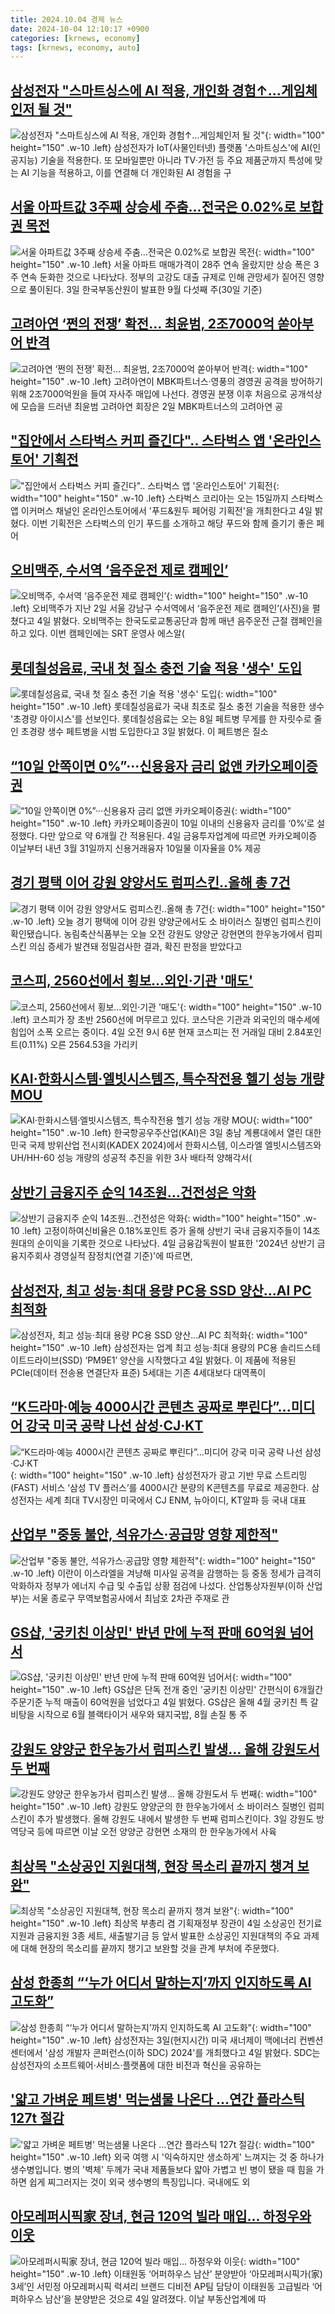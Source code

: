 ```yaml
---
title: 2024.10.04 경제 뉴스
date: 2024-10-04 12:10:17 +0900
categories: [krnews, economy]
tags: [krnews, economy, auto]
---
```

## [삼성전자 "스마트싱스에 AI 적용, 개인화 경험↑…게임체인저 될 것"](https://n.news.naver.com/mnews/article/008/0005096742)

![삼성전자 "스마트싱스에 AI 적용, 개인화 경험↑…게임체인저 될 것"](https://mimgnews.pstatic.net/image/origin/008/2024/10/04/5096742.jpg?type=nf220_150){: width="100" height="150" .w-10 .left}
삼성전자가 IoT(사물인터넷) 플랫폼 '스마트싱스'에 AI(인공지능) 기술을 적용한다. 또 모바일뿐만 아니라 TV·가전 등 주요 제품군까지 특성에 맞는 AI 기능을 적용하고, 이를 연결해 더 개인화된 AI 경험을 구

## [서울 아파트값 3주째 상승세 주춤…전국은 0.02%로 보합권 목전](https://n.news.naver.com/mnews/article/421/0007822512)

![서울 아파트값 3주째 상승세 주춤…전국은 0.02%로 보합권 목전](https://mimgnews.pstatic.net/image/origin/421/2024/10/03/7822512.jpg?type=nf220_150){: width="100" height="150" .w-10 .left}
서울 아파트 매매가격이 28주 연속 올랐지만 상승 폭은 3주 연속 둔화한 것으로 나타났다. 정부의 고강도 대출 규제로 인해 관망세가 짙어진 영향으로 풀이된다. 3일 한국부동산원이 발표한 9월 다섯째 주(30일 기준)

## [고려아연 ‘쩐의 전쟁’ 확전… 최윤범, 2조7000억 쏟아부어 반격](https://n.news.naver.com/mnews/article/005/0001728707)

![고려아연 ‘쩐의 전쟁’ 확전… 최윤범, 2조7000억 쏟아부어 반격](https://mimgnews.pstatic.net/image/origin/005/2024/10/03/1728707.jpg?type=nf220_150){: width="100" height="150" .w-10 .left}
고려아연이 MBK파트너스·영풍의 경영권 공격을 방어하기 위해 2조7000억원을 들여 자사주 매입에 나선다. 경영권 분쟁 이후 처음으로 공개석상에 모습을 드러낸 최윤범 고려아연 회장은 2일 MBK파트너스의 고려아연 공

## ["집안에서 스타벅스 커피 즐긴다".. 스타벅스 앱 '온라인스토어' 기획전](https://n.news.naver.com/mnews/article/014/0005248947)

!["집안에서 스타벅스 커피 즐긴다".. 스타벅스 앱 '온라인스토어' 기획전](https://mimgnews.pstatic.net/image/origin/014/2024/10/04/5248947.jpg?type=nf220_150){: width="100" height="150" .w-10 .left}
스타벅스 코리아는 오는 15일까지 스타벅스 앱 이커머스 채널인 온라인스토어에서 '푸드&원두 페어링 기획전'을 개최한다고 4일 밝혔다. 이번 기획전은 스타벅스의 인기 푸드를 소개하고 해당 푸드와 함께 즐기기 좋은 페어

## [오비맥주, 수서역 ‘음주운전 제로 캠페인’](https://n.news.naver.com/mnews/article/016/0002370026)

![오비맥주, 수서역 ‘음주운전 제로 캠페인’](https://mimgnews.pstatic.net/image/origin/016/2024/10/04/2370026.jpg?type=nf220_150){: width="100" height="150" .w-10 .left}
오비맥주가 지난 2일 서울 강남구 수서역에서 ‘음주운전 제로 캠페인’(사진)을 펼쳤다고 4일 밝혔다. 오비맥주는 한국도로교통공단과 함께 매년 음주운전 근절 캠페인을 하고 있다. 이번 캠페인에는 SRT 운영사 에스알(

## [롯데칠성음료, 국내 첫 질소 충전 기술 적용 '생수' 도입](https://n.news.naver.com/mnews/article/014/0005248651)

![롯데칠성음료, 국내 첫 질소 충전 기술 적용 '생수' 도입](https://mimgnews.pstatic.net/image/origin/014/2024/10/03/5248651.jpg?type=nf220_150){: width="100" height="150" .w-10 .left}
롯데칠성음료가 국내 최초로 질소 충전 기술을 적용한 생수 '초경량 아이시스'를 선보인다. 롯데칠성음료는 오는 8일 페트병 무게를 한 자릿수로 줄인 초경량 생수 페트병을 시범 도입한다고 3일 밝혔다. 이 페트병은 질소

## [“10일 안쪽이면 0%”···신용융자 금리 없앤 카카오페이증권](https://n.news.naver.com/mnews/article/014/0005248935)

![“10일 안쪽이면 0%”···신용융자 금리 없앤 카카오페이증권](https://mimgnews.pstatic.net/image/origin/014/2024/10/04/5248935.jpg?type=nf220_150){: width="100" height="150" .w-10 .left}
카카오페이증권이 10일 이내의 신용융자 금리를 ‘0%’로 설정했다. 다만 앞으로 약 6개월 간 적용된다. 4일 금융투자업계에 따르면 카카오페이증 이날부터 내년 3월 31일까지 신용거래융자 10일물 이자율을 0% 제공

## [경기 평택 이어 강원 양양서도 럼피스킨‥올해 총 7건](https://n.news.naver.com/mnews/article/214/0001377906)

![경기 평택 이어 강원 양양서도 럼피스킨‥올해 총 7건](https://mimgnews.pstatic.net/image/origin/214/2024/10/03/1377906.jpg?type=nf220_150){: width="100" height="150" .w-10 .left}
오늘 경기 평택에 이어 강원 양양군에서도 소 바이러스 질병인 럼피스킨이 확인됐습니다. 농림축산식품부는 오늘 오전 강원도 양양군 강현면의 한우농가에서 럼피스킨 의심 증세가 발견돼 정밀검사한 결과, 확진 판정을 받았다고

## [코스피, 2560선에서 횡보…외인·기관 '매도'](https://n.news.naver.com/mnews/article/015/0005040191)

![코스피, 2560선에서 횡보…외인·기관 '매도'](https://mimgnews.pstatic.net/image/origin/015/2024/10/04/5040191.jpg?type=nf220_150){: width="100" height="150" .w-10 .left}
코스피가 장 초반 2560선에 머무르고 있다. 코스닥은 기관과 외국인의 매수세에 힘입어 소폭 오르는 중이다. 4일 오전 9시 6분 현재 코스피는 전 거래일 대비 2.84포인트(0.11%) 오른 2564.53을 가리키

## [KAI·한화시스템·엘빗시스템즈, 특수작전용 헬기 성능 개량 MOU](https://n.news.naver.com/mnews/article/366/0001021669)

![KAI·한화시스템·엘빗시스템즈, 특수작전용 헬기 성능 개량 MOU](https://mimgnews.pstatic.net/image/origin/366/2024/10/03/1021669.jpg?type=nf220_150){: width="100" height="150" .w-10 .left}
한국항공우주산업(KAI)은 3일 충남 계룡대에서 열린 대한민국 국제 방위산업 전시회(KADEX 2024)에서 한화시스템, 이스라엘 엘빗시스템즈와 UH/HH-60 성능 개량의 성공적 추진을 위한 3사 배타적 양해각서(

## [상반기 금융지주 순익 14조원…건전성은 악화](https://n.news.naver.com/mnews/article/586/0000087844)

![상반기 금융지주 순익 14조원…건전성은 악화](https://mimgnews.pstatic.net/image/origin/586/2024/10/04/87844.jpg?type=nf220_150){: width="100" height="150" .w-10 .left}
고정이하여신비율은 0.18%포인트 증가 올해 상반기 국내 금융지주들이 14조원대의 순이익을 기록한 것으로 나타났다. 4일 금융감독원이 발표한 '2024년 상반기 금융지주회사 경영실적 잠정치(연결 기준)'에 따르면,

## [삼성전자, 최고 성능·최대 용량 PC용 SSD 양산…AI PC 최적화](https://n.news.naver.com/mnews/article/032/0003324329)

![삼성전자, 최고 성능·최대 용량 PC용 SSD 양산…AI PC 최적화](https://mimgnews.pstatic.net/image/origin/032/2024/10/04/3324329.jpg?type=nf220_150){: width="100" height="150" .w-10 .left}
삼성전자는 업계 최고 성능·최대 용량의 PC용 솔리드스테이트드라이브(SSD) ‘PM9E1’ 양산을 시작했다고 4일 밝혔다. 이 제품에 적용된 PCIe(데이터 전송용 연결단자 표준) 5세대는 기존 4세대보다 대역폭이

## [“K드라마·예능 4000시간 콘텐츠 공짜로 뿌린다”...미디어 강국 미국 공략 나선 삼성·CJ·KT](https://n.news.naver.com/mnews/article/009/0005374071)

![“K드라마·예능 4000시간 콘텐츠 공짜로 뿌린다”...미디어 강국 미국 공략 나선 삼성·CJ·KT](https://mimgnews.pstatic.net/image/origin/009/2024/10/04/5374071.jpg?type=nf220_150){: width="100" height="150" .w-10 .left}
삼성전자가 광고 기반 무료 스트리밍(FAST) 서비스 ‘삼성 TV 플러스’를 4000시간 분량의 K콘텐츠를 무료로 제공한다. 삼성전자는 세계 최대 TV시장인 미국에서 CJ ENM, 뉴아이디, KT알파 등 국내 대표

## [산업부 "중동 불안, 석유가스·공급망 영향 제한적"](https://n.news.naver.com/mnews/article/215/0001182224)

![산업부 "중동 불안, 석유가스·공급망 영향 제한적"](https://mimgnews.pstatic.net/image/origin/215/2024/10/04/1182224.jpg?type=nf220_150){: width="100" height="150" .w-10 .left}
이란이 이스라엘을 겨냥해 미사일 공격을 감행하는 등 중동 정세가 급격히 악화하자 정부가 에너지 수급 및 수출입 상황 점검에 나섰다. 산업통상자원부(이하 산업부)는 서울 종로구 무역보험공사에서 최남호 2차관 주재로 관

## [GS샵, '궁키친 이상민' 반년 만에 누적 판매 60억원 넘어서](https://n.news.naver.com/mnews/article/003/0012818920)

![GS샵, '궁키친 이상민' 반년 만에 누적 판매 60억원 넘어서](https://mimgnews.pstatic.net/image/origin/003/2024/10/04/12818920.jpg?type=nf220_150){: width="100" height="150" .w-10 .left}
GS샵은 단독 전개 중인 '궁키친 이상민' 간편식이 6개월간 주문기준 누적 매출이 60억원을 넘었다고 4일 밝혔다. GS샵은 올해 4월 궁키친 특 갈비탕을 시작으로 6월 블랙타이거 새우와 돼지국밥, 8월 손질 통 주

## [강원도 양양군 한우농가서 럼피스킨 발생… 올해 강원도서 두 번째](https://n.news.naver.com/mnews/article/011/0004399005)

![강원도 양양군 한우농가서 럼피스킨 발생… 올해 강원도서 두 번째](https://mimgnews.pstatic.net/image/origin/011/2024/10/03/4399005.jpg?type=nf220_150){: width="100" height="150" .w-10 .left}
강원도 양양군의 한 한우농가에서 소 바이러스 질병인 럼피스킨이 추가 발생했다. 올해 강원도 내에서 발생한 두 번째 럼피스킨이다. 3일 강원도 방역당국 등에 따르면 이날 오전 양양군 강현면 소재의 한 한우농가에서 사육

## [최상목 "소상공인 지원대책, 현장 목소리 끝까지 챙겨 보완"](https://n.news.naver.com/mnews/article/008/0005096720)

![최상목 "소상공인 지원대책, 현장 목소리 끝까지 챙겨 보완"](https://mimgnews.pstatic.net/image/origin/008/2024/10/04/5096720.jpg?type=nf220_150){: width="100" height="150" .w-10 .left}
최상목 부총리 겸 기획재정부 장관이 4일 소상공인 전기료 지원과 금융지원 3종 세트, 새출발기금 등 앞서 발표한 소상공인 지원대책의 주요 과제에 대해 현장의 목소리를 끝까지 챙기고 보완할 것을 관계 부처에 주문했다.

## [삼성 한종희 “‘누가 어디서 말하는지’까지 인지하도록 AI 고도화”](https://n.news.naver.com/mnews/article/119/0002878249)

![삼성 한종희 “‘누가 어디서 말하는지’까지 인지하도록 AI 고도화”](https://mimgnews.pstatic.net/image/origin/119/2024/10/04/2878249.jpg?type=nf220_150){: width="100" height="150" .w-10 .left}
삼성전자는 3일(현지시간) 미국 새너제이 맥에너리 컨벤션 센터에서 '삼성 개발자 콘퍼런스(이하 SDC) 2024'를 개최했다고 4일 밝혔다. SDC는 삼성전자의 소프트웨어·서비스·플랫폼에 대한 비전과 혁신을 공유하는

## ['얇고 가벼운 페트병' 먹는샘물 나온다 …연간 플라스틱 127t 절감](https://n.news.naver.com/mnews/article/057/0001845078)

!['얇고 가벼운 페트병' 먹는샘물 나온다 …연간 플라스틱 127t 절감](https://mimgnews.pstatic.net/image/origin/057/2024/10/03/1845078.jpg?type=nf220_150){: width="100" height="150" .w-10 .left}
외국 여행 시 '익숙하지만 생소하게' 느껴지는 것 중 하나가 생수병입니다. 병의 '벽체' 두께가 국내 제품들보다 얇아 가볍고 빈 병이 됐을 때 힘을 가하면 쉽게 찌그러지는 것이 외국 생수병의 특징입니다. 국내에도 외

## [아모레퍼시픽家 장녀, 현금 120억 빌라 매입… 하정우와 이웃](https://n.news.naver.com/mnews/article/366/0001021806)

![아모레퍼시픽家 장녀, 현금 120억 빌라 매입… 하정우와 이웃](https://mimgnews.pstatic.net/image/origin/366/2024/10/04/1021806.jpg?type=nf220_150){: width="100" height="150" .w-10 .left}
이태원동 ‘어퍼하우스 남산’ 분양받아 ‘아모레퍼시픽가(家) 3세’인 서민정 아모레퍼시픽 럭셔리 브랜드 디비전 AP팀 담당이 이태원동 고급빌라 ‘어퍼하우스 남산’을 분양받은 것으로 4일 알려졌다. 이날 부동산업계에 따

